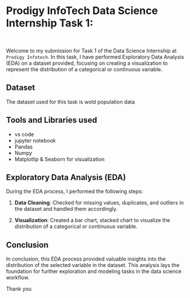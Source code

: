# Prodigy InfoTech Data Science Internship Task 1:
<br>   

Welcome to my submission for Task 1 of the Data Science Internship at `Prodigy Infotech`. 
In this task, I have performed Exploratory Data Analysis (EDA) on a dataset provided, 
focusing on creating a visualization to represent the distribution of a categorical or continuous variable.

## Dataset

The dataset used for this task is wold population data
## Tools and Libraries used
- vs code
- jupyter notebook
- Pandas
- Numpy
- Matplotlip & Seaborn for visualization



## Exploratory Data Analysis (EDA)

During the EDA process, I performed the following steps:

1. **Data Cleaning**: Checked for missing values, duplicates, and outliers in the dataset and handled them accordingly.

2. **Visualization**: Created a bar chart, stacked chart to visualize the distribution of a categorical or continuous variable. 



## Conclusion

In conclusion, this EDA process provided valuable insights into the distribution of the selected variable in the dataset. This analysis lays the foundation for further exploration and modeling tasks in the data science workflow.

Thank you
